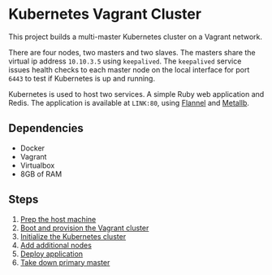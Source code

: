 # Kubernetes Vagrant Cluster

This project builds a multi-master Kubernetes cluster on a Vagrant network. 

There are four nodes, two masters and two slaves. The masters share the virtual
ip address `10.10.3.5` using `keepalived`. The `keepalived` service issues
health checks to each master node on the local interface for port `6443` to
test if Kubernetes is up and running. 

Kubernetes is used to host two services. A simple Ruby web application and
Redis. The application is available at `LINK:80`, using
[Flannel](https://github.com/coreos/flannel) and
[Metallb](https://github.com/google/metallb).

## Dependencies 

* Docker
* Vagrant
* Virtualbox
* 8GB of RAM

## Steps
1. [Prep the host machine](docs/host.md)
1. [Boot and provision the Vagrant cluster](docs/vagrant.md)
1. [Initialize the Kubernetes cluster](docs/kubernetes.md)
1. [Add additional nodes](docs/kubernetes.md#join-slaves)
1. [Deploy application](docs/application.md)
1. [Take down primary master](docs/master-failover.md)
